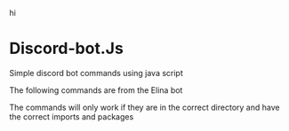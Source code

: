 hi
# Discord-bot.Js
Simple discord bot commands using java script 

The following commands are from the Elina bot

The commands will only work if they are in the correct directory and have the correct imports and packages
